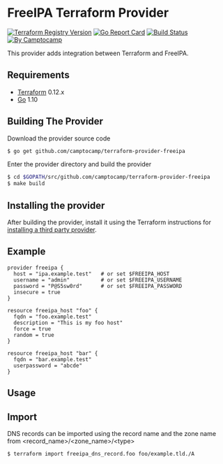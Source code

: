 FreeIPA Terraform Provider
==========================

[![Terraform Registry Version](https://img.shields.io/badge/dynamic/json?color=blue&label=registry&query=%24.version&url=https%3A%2F%2Fregistry.terraform.io%2Fv1%2Fproviders%2Fcamptocamp%2Ffreeipa)](https://registry.terraform.io/providers/camptocamp/freeipa)
[![Go Report Card](https://goreportcard.com/badge/github.com/camptocamp/terraform-provider-freeipa)](https://goreportcard.com/report/github.com/camptocamp/terraform-provider-freeipa)
[![Build Status](https://travis-ci.org/camptocamp/terraform-provider-freeipa.svg?branch=master)](https://travis-ci.org/camptocamp/terraform-provider-freeipa)
[![By Camptocamp](https://img.shields.io/badge/by-camptocamp-fb7047.svg)](http://www.camptocamp.com)

This provider adds integration between Terraform and FreeIPA.

Requirements
------------

-	[Terraform](https://www.terraform.io/downloads.html) 0.12.x
-	[Go](https://golang.org/doc/install) 1.10


Building The Provider
---------------------

Download the provider source code

```sh
$ go get github.com/camptocamp/terraform-provider-freeipa
```

Enter the provider directory and build the provider

```sh
$ cd $GOPATH/src/github.com/camptocamp/terraform-provider-freeipa
$ make build
```

Installing the provider
-----------------------

After building the provider, install it using the Terraform instructions for [installing a third party provider](https://www.terraform.io/docs/configuration/providers.html#third-party-plugins).

Example
----------------------

```hcl
provider freeipa {
  host = "ipa.example.test"   # or set $FREEIPA_HOST
  username = "admin"          # or set $FREEIPA_USERNAME
  password = "P@S5sw0rd"      # or set $FREEIPA_PASSWORD
  insecure = true
}

resource freeipa_host "foo" {
  fqdn = "foo.example.test"
  description = "This is my foo host"
  force = true
  random = true
}

resource freeipa_host "bar" {
  fqdn = "bar.example.test"
  userpassword = "abcde"
}
```

Usage
----------------------


Import
------

DNS records can be imported using the record name and the zone name from <record_name>/<zone_name>/\<type\>

```
$ terraform import freeipa_dns_record.foo foo/example.tld./A
```
